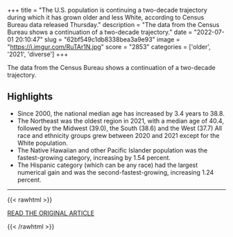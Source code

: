 +++
title = "The U.S. population is continuing a two-decade trajectory during which it has grown older and less White, according to Census Bureau data released Thursday."
description = "The data from the Census Bureau shows a continuation of a two-decade trajectory."
date = "2022-07-01 20:10:47"
slug = "62bf549c1db8338bea3a9e93"
image = "https://i.imgur.com/RuTAr1N.jpg"
score = "2853"
categories = ['older', '2021', 'diverse']
+++

The data from the Census Bureau shows a continuation of a two-decade trajectory.

## Highlights

- Since 2000, the national median age has increased by 3.4 years to 38.8.
- The Northeast was the oldest region in 2021, with a median age of 40.4, followed by the Midwest (39.0), the South (38.6) and the West (37.7) All race and ethnicity groups grew between 2020 and 2021 except for the White population.
- The Native Hawaiian and other Pacific Islander population was the fastest-growing category, increasing by 1.54 percent.
- The Hispanic category (which can be any race) had the largest numerical gain and was the second-fastest-growing, increasing 1.24 percent.

---

{{< rawhtml >}}
  <p class="article-category">
    <a target="_blank" href="https://www.washingtonpost.com/dc-md-va/2022/06/30/census-us-population-older-more-diverse/">READ THE ORIGINAL ARTICLE</a>
  </p>
{{< /rawhtml >}}
